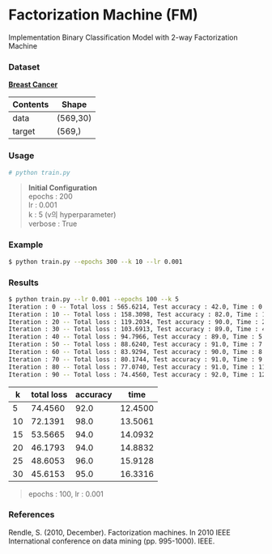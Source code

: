 # Factorization Machine (FM)
Implementation Binary Classification Model with 2-way Factorization Machine  

### Dataset  
__[Breast Cancer]('https://scikit-learn.org/stable/modules/generated/sklearn.datasets.load_breast_cancer.html')__

|Contents|Shape|
|---|---|
|data|(569,30)|
|target|(569,)|

### Usage  
```bash
# python train.py
```
> __Initial Configuration__  
> epochs : 200  
> lr : 0.001  
> k : 5  (v의 hyperparameter)  
> verbose : True  

### Example  
```bash
$ python train.py --epochs 300 --k 10 --lr 0.001
```

### Results  
```bash
$ python train.py --lr 0.001 --epochs 100 --k 5
Iteration : 0 -- Total loss : 565.6214, Test accuracy : 42.0, Time : 0.1539
Iteration : 10 -- Total loss : 158.3098, Test accuracy : 82.0, Time : 1.5311
Iteration : 20 -- Total loss : 119.2034, Test accuracy : 90.0, Time : 2.9257
Iteration : 30 -- Total loss : 103.6913, Test accuracy : 89.0, Time : 4.2949
Iteration : 40 -- Total loss : 94.7966, Test accuracy : 89.0, Time : 5.6861
Iteration : 50 -- Total loss : 88.6240, Test accuracy : 91.0, Time : 7.0527
Iteration : 60 -- Total loss : 83.9294, Test accuracy : 90.0, Time : 8.4349
Iteration : 70 -- Total loss : 80.1744, Test accuracy : 91.0, Time : 9.7746
Iteration : 80 -- Total loss : 77.0740, Test accuracy : 91.0, Time : 11.1041
Iteration : 90 -- Total loss : 74.4560, Test accuracy : 92.0, Time : 12.4500
```
|k|total loss|accuracy|time|  
|---|---|---|---|
|5|74.4560|92.0|12.4500|
|10|72.1391|98.0|13.5061|
|15|53.5665|94.0|14.0932|
|20|46.1793|94.0|14.8832|
|25|48.6053|96.0|15.9128|
|30|45.6153|95.0|16.3316|
> epochs : 100, lr : 0.001

### References  
Rendle, S. (2010, December). Factorization machines. In 2010 IEEE International conference on data mining (pp. 995-1000). IEEE.  
